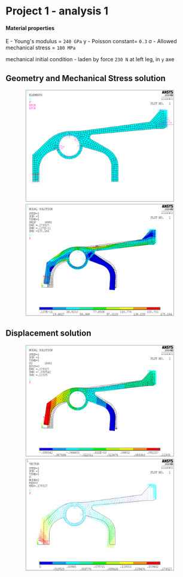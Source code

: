 # Project 1 - analysis 1

#### Material properties

E - Young's modulus = `240 GPa`
y - Poisson constant= `0.3`
σ - Allowed mechanical stress = `180 MPa`

mechanical initial condition - laden by force `230 N` at left leg, in `y` axe



## Geometry and Mechanical Stress solution
<p align="center">
<img src = "https://github.com/Zahorack/fem-ansys/blob/master/project_1/analysis_1/anlalysis_1_elements.png" width="400" title="hover text">
<img src = "https://github.com/Zahorack/fem-ansys/blob/master/project_1/analysis_1/anlalysis_1_stress.png" width="400" title="hover text">
</p>


## Displacement solution
<p align="center">
<img src = "https://github.com/Zahorack/fem-ansys/blob/master/project_1/analysis_1/anlalysis_1_y_displacement.png" width="400" title="hover text">
<img src = "https://github.com/Zahorack/fem-ansys/blob/master/project_1/analysis_1/anlalysis_1_vector_displacement.png" width="400" title="hover text">
</p>

